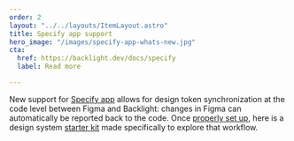 ```yaml
---
order: 2
layout: "../../layouts/ItemLayout.astro"
title: Specify app support
hero_image: "/images/specify-app-whats-new.jpg"
cta:
  href: https://backlight.dev/docs/specify
  label: Read more

---
```

New support for [Specify app](https://specifyapp.com) allows for design token synchronization at the code level between Figma and Backlight: changes in Figma can automatically be reported back to the code. Once [properly set up](https://backlight.dev/docs/specify), here is a design system [starter kit](https://studio.backlight.dev/edit/NHQrJv8Js3vEmkUsfvei) made specifically to explore that workflow.